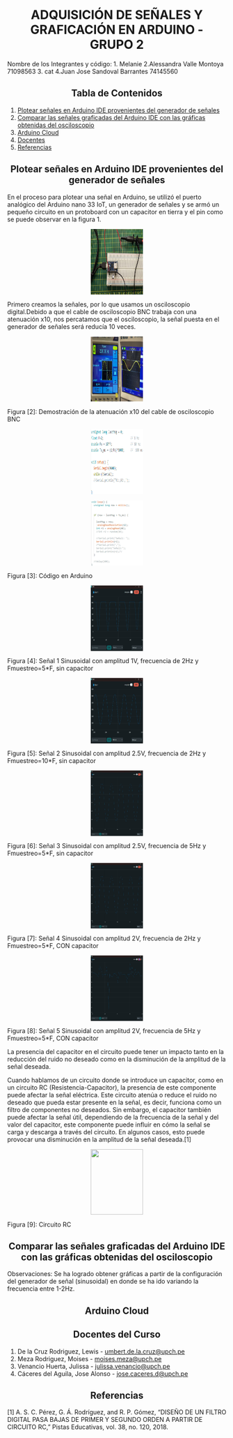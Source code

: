 <h1 style="text-align: center;">ADQUISICIÓN DE SEÑALES Y GRAFICACIÓN EN ARDUINO - GRUPO 2</h1>


</h3>Nombre de los Integrantes y código:
</h3>1. Melanie
</h3>2.Alessandra Valle Montoya  71098563
</h3>3. cat
</h3>4.Juan Jose Sandoval Barrantes 74145560



<h2 style="text-align: center;">Tabla de Contenidos</h2>

1. [Plotear señales en Arduino IDE provenientes del generador de señales](#Ploteo)
2. [Comparar las señales graficadas del Arduino IDE con las gráficas obtenidas del osciloscopio](#Comparar)
3. [Arduino Cloud](#Arduino)
4. [Docentes](#Docentes)
5. [Referencias](#Referencias)

<a id = "Ploteo" style></a>
<h2 style = "text-align: center;">Plotear señales en Arduino IDE provenientes del generador de señales</h2>

En el proceso para plotear una señal en Arduino, se utilizó el puerto analógico del Arduino nano 33 IoT, un generador de señales y se armó un pequeño circuito en un protoboard con un capacitor en tierra y el pin como se puede observar en la figura 1.

<p align="center">
<img src="circuito.png" align="center" width="120" height="150"/>
</p>

Primero creamos la señales, por lo que usamos un osciloscopio digital.Debido a que el cable de osciloscopio BNC trabaja con una atenuación x10, nos percatamos que el osciloscopio, la señal puesta en el generador de señales será reducía 10 veces.

<p align="center">
<img src="Documentación/2. Ploteo de Señales/Imagenes Lab2/atenuacion.png" align="center" width="120" height="150"/>
</p>
Figura [2]: Demostración de la atenuación x10 del cable de osciloscopio BNC

<p align="center">
<img src="Documentación/2. Ploteo de Señales/Imagenes Lab2/codig1.png" align="center" width="120" height="150"/>
</p>
<p align="center">
<img src="Documentación/2. Ploteo de Señales/Imagenes Lab2/codig2.png" align="center" width="120" height="150"/>
</p>
Figura [3]: Código en Arduino

<p align="center">
<img src="Documentación/2. Ploteo de Señales/Imagenes Lab2/señal1.jpeg" align="center" width="120" height="150"/>
</p>
Figura [4]: Señal 1 Sinusoidal con amplitud 1V, frecuencia de 2Hz y Fmuestreo=5*F, sin capacitor

<p align="center">
<img src="Documentación/2. Ploteo de Señales/Imagenes Lab2/señal 2Hz sin.jpeg" align="center" width="120" height="150"/>
</p>
Figura [5]: Señal 2 Sinusoidal con amplitud 2.5V, frecuencia de 2Hz y Fmuestreo=10*F, sin capacitor

<p align="center">
<img src="Documentación/2. Ploteo de Señales/Imagenes Lab2/5HzSin.jpg" align="center" width="120" height="150"/>
</p>
Figura [6]: Señal 3 Sinusoidal con amplitud 2.5V, frecuencia de 5Hz y Fmuestreo=5*F, sin capacitor

<p align="center">
<img src="Documentación/2. Ploteo de Señales/Imagenes Lab2/5HzSin.jpg" align="center" width="120" height="150"/>
</p>
Figura [7]: Señal 4 Sinusoidal con amplitud 2V, frecuencia de 2Hz y Fmuestreo=5*F, CON capacitor

<p align="center">
<img src="Documentación/2. Ploteo de Señales/Imagenes Lab2/Con5hz.jpg" align="center" width="120" height="150"/>
</p>
Figura [8]: Señal 5 Sinusoidal con amplitud 2V, frecuencia de 5Hz y Fmuestreo=5*F, CON capacitor

La presencia del capacitor en el circuito puede tener un impacto tanto en la reducción del ruido no deseado como en la disminución de la amplitud de la señal deseada. 

Cuando hablamos de un circuito donde se introduce un capacitor, como en un circuito RC (Resistencia-Capacitor), la presencia de este componente puede afectar la señal eléctrica. Este circuito atenúa o reduce el ruido no deseado que pueda estar presente en la señal, es decir, funciona como un filtro de componentes no deseados. Sin embargo, el capacitor también puede afectar la señal útil, dependiendo de la frecuencia de la señal y del valor del capacitor, este componente puede influir en cómo la señal se carga y descarga a través del circuito. En algunos casos, esto puede provocar una disminución en la amplitud de la señal deseada.[1]

<p align="center">
<img src="Documentación/2.Ploteo de Señales/Imagenes Lab2/rc.jpeg" align="center" width="120" height="150"/>
</p>
Figura [9]: Circuito RC 


<a id = "Comparar"></a>  
<h2 style = "text-align: center;">Comparar las señales graficadas del Arduino IDE con las gráficas obtenidas del osciloscopio</h2>

Observaciones:
Se ha logrado obtener gráficas a partir de la configuración del generador de señal (sinusoidal) en donde se ha ido variando la frecuencia entre 1-2Hz.


<a id = "Arduino"></a>
<h2 style = "text-align: center;">Arduino Cloud</h2>


<a id = "Docentes"></a>
<h2 style = "text-align: center;">Docentes del Curso</h2>

1. De la Cruz Rodriguez, Lewis - umbert.de.la.cruz@upch.pe
2. Meza Rodriguez, Moises - moises.meza@upch.pe
3. Venancio Huerta, Julissa - julissa.venancio@upch.pe
4. Cáceres del Aguila, Jose Alonso - jose.caceres.d@upch.pe

<a id = "Referencias"></a>
<h2 style = "text-align: center;">Referencias</h2>
[1]  A. S. C. Pérez, G. Á. Rodríguez, and R. P. Gómez, “DISEÑO DE UN FILTRO DIGITAL PASA BAJAS DE PRIMER Y SEGUNDO ORDEN A PARTIR DE CIRCUITO RC,” Pistas Educativas, vol. 38, no. 120, 2018. 

